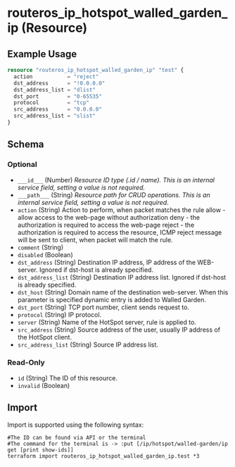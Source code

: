 # routeros_ip_hotspot_walled_garden_ip (Resource)


## Example Usage
```terraform
resource "routeros_ip_hotspot_walled_garden_ip" "test" {
  action           = "reject"
  dst_address      = "!0.0.0.0"
  dst_address_list = "dlist"
  dst_port         = "0-65535"
  protocol         = "tcp"
  src_address      = "0.0.0.0"
  src_address_list = "slist"
}
```

<!-- schema generated by tfplugindocs -->
## Schema

### Optional

- `___id___` (Number) <em>Resource ID type (.id / name). This is an internal service field, setting a value is not required.</em>
- `___path___` (String) <em>Resource path for CRUD operations. This is an internal service field, setting a value is not required.</em>
- `action` (String) Action to perform, when packet matches the rule allow - allow access to the web-page without authorization deny - the authorization is required to access the web-page reject - the authorization is required to access the resource, ICMP reject message will be sent to client, when packet will match the rule.
- `comment` (String)
- `disabled` (Boolean)
- `dst_address` (String) Destination IP address, IP address of the WEB-server. Ignored if dst-host is already specified.
- `dst_address_list` (String) Destination IP address list. Ignored if dst-host is already specified.
- `dst_host` (String) Domain name of the destination web-server. When this parameter is specified dynamic entry is added to Walled Garden.
- `dst_port` (String) TCP port number, client sends request to.
- `protocol` (String) IP protocol.
- `server` (String) Name of the HotSpot server, rule is applied to.
- `src_address` (String) Source address of the user, usually IP address of the HotSpot client.
- `src_address_list` (String) Source IP address list.

### Read-Only

- `id` (String) The ID of this resource.
- `invalid` (Boolean)

## Import
Import is supported using the following syntax:
```shell
#The ID can be found via API or the terminal
#The command for the terminal is -> :put [/ip/hotspot/walled-garden/ip get [print show-ids]]
terraform import routeros_ip_hotspot_walled_garden_ip.test *3
```
